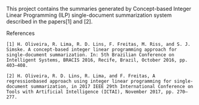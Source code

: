 This project contains the summaries generated by Concept-based Integer Linear Programming (ILP) single-document summarization system described in the papers[1] and [2].
	
References

	[1] H. Oliveira, R. Lima, R. D. Lins, F. Freitas, M. Riss, and S. J. Simske. A concept-based integer linear programming approach for single-document summarization. In: 5th Brazilian Conference on Intelligent Systems, BRACIS 2016, Recife, Brazil, October 2016, pp. 403–408.

	[2] H. Oliveira, R. D. Lins, R. Lima, and F. Freitas, A regressionbased approach using integer linear programming for single-document summarization, in 2017 IEEE 29th International Conference on Tools with Artificial Intelligence (ICTAI), November 2017, pp. 270–277.